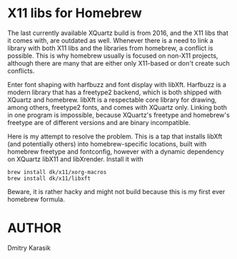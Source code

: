 X11 libs for Homebrew
=====================

The last currently available XQuartz build is from 2016, and the X11 libs that
it comes with, are outdated as well. Whenever there is a need to link a library
with both X11 libs and the libraries from homebrew, a conflict is possible. This
is why homebrew usually is focused on non-X11 projects, although there are
many that are either only X11-based or don't create such conflicts.

Enter font shaping with harfbuzz and font display with libXft. Harfbuzz is a
modern library that has a freetype2 backend, which is both shipped with XQuartz
and homebrew. libXft is a respectable core library for drawing, among others,
freetype2 fonts, and comes with XQuartz only. Linking both in one program is
impossible, because XQuartz's freetype and homebrew's freetype are of
different versions and are binary incompatible.

Here is my attempt to resolve the problem. This is a tap that installs libXft
(and potentially others) into homebrew-specific locations, built with homebrew
freetype and fontconfig, however with a dynamic dependency on XQuartz libX11
and libXrender. Install it with

    brew install dk/x11/xorg-macros
    brew install dk/x11/libxft

Beware, it is rather hacky and might not build because this is my first ever
homebrew formula.

AUTHOR
======

Dmitry Karasik
